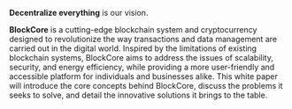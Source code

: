 **Decentralize everything** is our vision.

**BlockCore** is a cutting-edge blockchain system and cryptocurrency designed to revolutionize the way transactions and data management are carried out in the digital world. Inspired by the limitations of existing blockchain systems, BlockCore aims to address the issues of scalability, security, and energy efficiency, while providing a more user-friendly and accessible platform for individuals and businesses alike. This white paper will introduce the core concepts behind BlockCore, discuss the problems it seeks to solve, and detail the innovative solutions it brings to the table.